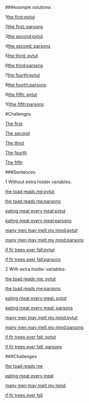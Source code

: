 ###example solutions

   1[the first:pytut](http://www.pythontutor.com/javascript.html#code=let%20a%20%3D%20%22b%22,%20b%20%3D%20%22a%22%3B%0Alet%20_%20%3D%20'%20'%3B%0A%0A_%20%3D%20b%3B%0Ab%20%3D%20a%3B%0Aa%20%3D%20_%3B&curInstr=5&mode=display&origin=opt-frontend.js&py=js&rawInputLstJSON=%5B%5D)
   
   
   2[the first: parsons](https://janke-learning.github.io/parsonizer/?snippet=let%20a%20%3D%20%22b%22%2C%20b%20%3D%20%22a%22%3B%0Alet%20_%20%3D%20'%20'%3B%0A%0A_%20%3D%20b%3B%0Ab%20%3D%20a%3B%0Aa%20%3D%20_%3B)
    
   3[the second:pytut](http://www.pythontutor.com/javascript.html#code=let%20a%20%3D%20%22c%22,%20b%20%3D%20%22a%22,%20c%20%3D%20%22b%22%3B%0Alet%20_%20%3D%20'%20'%3B%0A%0A_%20%3D%20c%3B%0Ac%20%3D%20a%3B%0Aa%20%3D%20b%3B%0Ab%20%3D%20_%3B&curInstr=0&mode=display&origin=opt-frontend.js&py=js&rawInputLstJSON=%5B%5D)  
    
   4[the second: parsons](https://janke-learning.github.io/parsonizer/?snippet=let%20a%20%3D%20%22c%22%2C%20b%20%3D%20%22a%22%2C%20c%20%3D%20%22b%22%3B%0Alet%20_%20%3D%20'%20'%3B%0A%0A_%20%3D%20c%3B%0Ac%20%3D%20a%3B%0Aa%20%3D%20b%3B%0Ab%20%3D%20_%3B%0A)
   
    
   5[the third: pytut](http://www.pythontutor.com/javascript.html#code=let%20a%20%3D%20%22d%22,%20b%20%3D%20%22a%22,%20c%20%3D%20%22b%22,%20d%20%3D%20%22c%22%3B%0Alet%20_%20%3D%20'%20'%3B%0A%0A_%20%3D%20a%3B%0Aa%20%3D%20b%3B%0Ab%20%3D%20c%3B%0Ac%20%3D%20d%3B%0Ad%20%3D%20_%3B&curInstr=7&mode=display&origin=opt-frontend.js&py=js&rawInputLstJSON=%5B%5D)
   
    
   6[the third:parsons](https://janke-learning.github.io/parsonizer/?snippet=let%20a%20%3D%20%22d%22%2C%20b%20%3D%20%22a%22%2C%20c%20%3D%20%22b%22%2C%20d%20%3D%20%22c%22%3B%0Alet%20_%20%3D%20'%20'%3B%0A%0A_%20%3D%20a%3B%0Aa%20%3D%20b%3B%0Ab%20%3D%20c%3B%0Ac%20%3D%20d%3B%0Ad%20%3D%20_%3B%0A)
    
     
   7[the fourth:pytut](http://www.pythontutor.com/javascript.html#code=let%20a%20%3D%20%22z%22,%20b%20%3D%20%22y%22,%20c%20%3D%20%22x%22,%20d%20%3D%20%22w%22%3B%0Alet%20_%20%3D%20'%20'%3B%0A%0A_%20%3D%20a%3B%0Aa%20%3D%20d%3B%0Ad%20%3D%20_%3B%0A_%20%3D%20b%3B%0Ab%20%3D%20c%3B%0Ac%20%3D%20_%3B&curInstr=8&mode=display&origin=opt-frontend.js&py=js&rawInputLstJSON=%5B%5D)
     
     
   8[the fourth:parsons](https://janke-learning.github.io/parsonizer/?snippet=let%20a%20%3D%20%22z%22%2C%20b%20%3D%20%22y%22%2C%20c%20%3D%20%22x%22%2C%20d%20%3D%20%22w%22%3B%0Alet%20_%20%3D%20'%20'%3B%0A%0A_%20%3D%20a%3B%0Aa%20%3D%20d%3B%0Ad%20%3D%20_%3B%0A_%20%3D%20b%3B%0Ab%20%3D%20c%3B%0Ac%20%3D%20_%3B%0A)
   
   
   9[the fifth: pytut](http://www.pythontutor.com/javascript.html#code=let%20a%20%3D%20%22z%22,%20b%20%3D%20%22y%22,%20c%20%3D%20%22x%22,%20d%20%3D%20%22w%22,%20e%20%3D%20%22v%22%3B%0Alet%20_%20%3D%20'%20'%3B%0A%0A_%20%3D%20a%3B%0Aa%20%3D%20e%3B%0Ae%20%3D%20_%3B%0A_%20%3D%20b%3B%0Ab%20%3D%20d%3B%0Ad%20%3D%20_%3B&curInstr=8&mode=display&origin=opt-frontend.js&py=js&rawInputLstJSON=%5B%5D)
     
    
   10[the fifth:parsons](https://janke-learning.github.io/parsonizer/?snippet=let%20a%20%3D%20%22z%22%2C%20b%20%3D%20%22y%22%2C%20c%20%3D%20%22x%22%2C%20d%20%3D%20%22w%22%2C%20e%20%3D%20%22v%22%3B%0Alet%20_%20%3D%20'%20'%3B%0A%0A_%20%3D%20a%3B%0Aa%20%3D%20e%3B%0Ae%20%3D%20_%3B%0A_%20%3D%20b%3B%0Ab%20%3D%20d%3B%0Ad%20%3D%20_%3B%0A)
  
  
  #Challenges
  
   [The first]( http://www.pythontutor.com/javascript.html#code=let%20a%20%3D%20%22b%22%3B%0Ab%20%3D%20%22a%22%3B%0Alet%20_%20%3D%20'%20'%3B%0A%0A//%20can%20be%20done%20in%203%20lines&curInstr=2&mode=display&origin=opt-frontend.js&py=js&rawInputLstJSON=%5B%5D)
 
   [The second]( http://www.pythontutor.com/javascript.html#code=let%20a%20%3D%20%22c%22%3B%20%0Alet%20b%20%3D%20%22a%22%3B%0Alet%20c%20%3D%20%22b%22%3B%0Alet%20_%20%3D%20'%20'%3B%0A%0A//%20can%20be%20done%20in%204%20lines&curInstr=4&mode=display&origin=opt-frontend.js&py=js&rawInputLstJSON=%5B%5D)
  
  
   [The third]( http://www.pythontutor.com/javascript.html#code=let%20a%20%3D%20%22d%22%3B%0Alet%20b%20%3D%20%22a%22%3B%0Alet%20c%20%3D%20%22b%22%3B%0Alet%20d%20%3D%20%22c%22%3B%0Alet%20_%20%3D%20'%20'%3B%0A%0A//%20can%20be%20done%20in%205%20lines&curInstr=5&mode=display&origin=opt-frontend.js&py=js&rawInputLstJSON=%5B%5D)
 
 
   [The fourth](http://www.pythontutor.com/javascript.html#code=let%20a%20%3D%20%22z%22%3B%0Alet%20b%20%3D%20%22y%22%3B%0Alet%20c%20%3D%20%22x%22%3B%0Alet%20d%20%3D%20%22w%22%3B%0Alet%20_%20%3D%20'%20'%3B%0A%0A//%20can%20be%20done%20in%206%20lines&curInstr=5&mode=display&origin=opt-frontend.js&py=js&rawInputLstJSON=%5B%5D)
 
 
   [The fifth]( http://www.pythontutor.com/javascript.html#code=let%20a%20%3D%20%22z%22%3B%0Alet%20b%20%3D%20%22y%22%3B%0Alet%20c%20%3D%20%22x%22%3B%0Alet%20d%20%3D%20%22w%22%3B%0Alet%20e%20%3D%20%22v%22%3B%0Alet%20_%20%3D%20'%20'%3B%0A%0A//%20can%20be%20done%20in%206%20lines&curInstr=0&mode=display&origin=opt-frontend.js&py=js&rawInputLstJSON=%5B%5D)
 
 
 
 ###Sentences
 
1 Without extra holder variables:

[the toad reads me:pytut](http://www.pythontutor.com/javascript.html#code=//%20the%20toad%20reads%20me%0A%0A//%20we%20give%20you%20this%0Alet%20_1%20%3D%20%22%20%22,%20_2%20%3D%20%22%20%22,%20_3%20%3D%20%22%20%22,%20_4%20%3D%20%22%20%22,%20_5%20%3D%20%22%20%22%3B%0A%0A//%20you%20write%20this%0A%0A//%20the%0A_1%20%3D%20%22t%22,%20_2%20%3D%20%22h%22,%20_3%20%3D%20%22e%22%3B%0A//%20toad%0A_2%20%3D%20%22o%22,%20_3%20%3D%20%22a%22,%20_4%20%3D%20%22d%22%3B%0A//%20reads%0A_1%20%3D%20%22r%22,%20_2%20%3D%20%22e%22,%20_5%20%3D%20%22s%22%3B%0A//%20me%0A_1%20%3D%20%22m%22,%20_3%20%3D%20%22%20%22,%20_4%20%3D%20%22%20%22,%20_5%20%3D%20%22%20%22%3B&curInstr=5&mode=display&origin=opt-frontend.js&py=js&rawInputLstJSON=%5B%5D)

[the toad reads me:parsons](https://janke-learning.github.io/parsonizer/?snippet=%2F%2F%20the%20toad%20reads%20me%0Alet%20_1%20%3D%20%22%20%22%2C%20_2%20%3D%20%22%20%22%2C%20_3%20%3D%20%22%20%22%2C%20_4%20%3D%20%22%20%22%2C%20_5%20%3D%20%22%20%22%3B%0A%2F%2F%20the%0A_1%20%3D%20%22t%22%2C%20_2%20%3D%20%22h%22%2C%20_3%20%3D%20%22e%22%3B%0A%2F%2F%20toad%0A_2%20%3D%20%22o%22%2C%20_3%20%3D%20%22a%22%2C%20_4%20%3D%20%22d%22%3B%0A%2F%2F%20reads%0A_1%20%3D%20%22r%22%2C%20_2%20%3D%20%22e%22%2C%20_5%20%3D%20%22s%22%3B%0A%2F%2F%20me%0A_1%20%3D%20%22m%22%2C%20_3%20%3D%20%22%20%22%2C%20_4%20%3D%20%22%20%22%2C%20_5%20%3D%20%22%20%22%3B)


[eating meat every meal:pytut](http://www.pythontutor.com/javascript.html#code=//%20eating%20meat%20every%20meal%0A%0A//%20we%20give%20you%20this%0Alet%20_1%20%3D%20'%20',%20_2%20%3D%20'%20',%20_3%20%3D%20'%20',%20_4%20%3D%20'%20',%20_5%20%3D%20'%20',%20_6%3D%20'%20'%3B%0A%0A//%20you%20write%20this%0A%0A//%20eating%0A_1%20%3D%20%22e%22,%20_2%20%3D%20%22a%22,%20_3%20%3D%20%22t%22,%20_4%20%3D%20%22i%22,%20_5%20%3D%20%22n%22,%20_6%3D%20%22g%22%3B%0A//%20meat%0A_4%20%3D%20_3,%20_3%20%3D%20_2,%20_2%20%3D%20_1,%20_1%20%3D%20%22m%22,%20_5%20%3D%20%22%20%22,%20_6%20%3D%20%22%20%22%3B%0A//%20every%0A_1%20%3D%20_2,%20_3%20%3D%20_2,%20_2%20%3D%20%22v%22,%20_4%20%3D%20%22r%22,%20_5%20%3D%20%22y%22%3B%0A//%20meal%0A_1%20%3D%20%22m%22,%20_2%20%3D%20_3,%20_3%20%3D%20%22a%22,%20_4%20%3D%20%22l%22,%20_5%20%3D%20%22%20%22%3B&curInstr=5&mode=display&origin=opt-frontend.js&py=js&rawInputLstJSON=%5B%5D)


[eating meat every meal:parsons](https://janke-learning.github.io/parsonizer/?snippet=%2F%2F%20eating%20meat%20every%20meal%0Alet%20_1%20%3D%20'%20'%2C%20_2%20%3D%20'%20'%2C%20_3%20%3D%20'%20'%2C%20_4%20%3D%20'%20'%2C%20_5%20%3D%20'%20'%2C%20_6%3D%20'%20'%3B%0A%2F%2F%20eating%0A_1%20%3D%20%22e%22%2C%20_2%20%3D%20%22a%22%2C%20_3%20%3D%20%22t%22%2C%20_4%20%3D%20%22i%22%2C%20_5%20%3D%20%22n%22%2C%20_6%3D%20%22g%22%3B%0A%2F%2F%20meat%0A_4%20%3D%20_3%2C%20_3%20%3D%20_2%2C%20_2%20%3D%20_1%2C%20_1%20%3D%20%22m%22%2C%20_5%20%3D%20%22%20%22%2C%20_6%20%3D%20%22%20%22%3B%0A%2F%2F%20every%0A_1%20%3D%20_2%2C%20_3%20%3D%20_2%2C%20_2%20%3D%20%22v%22%2C%20_4%20%3D%20%22r%22%2C%20_5%20%3D%20%22y%22%3B%0A%2F%2F%20meal%0A_1%20%3D%20%22m%22%2C%20_2%20%3D%20_3%2C%20_3%20%3D%20%22a%22%2C%20_4%20%3D%20%22l%22%2C%20_5%20%3D%20%22%20%22%3B)

[many men may melt my mind:pytut](http://www.pythontutor.com/javascript.html#code=//%20many%20men%20may%20melt%20my%20mind%0A%0A//%20we%20give%20you%20this%0Alet%20_1%20%3D%20'%20',%20_2%20%3D%20'%20',%20_3%20%3D%20'%20',%20_4%20%3D%20'%20'%3B%0A%0A//%20you%20write%20this%0A%0A//%20many%0A_1%20%3D%20'm',%20_2%20%3D%20'a',%20_3%20%3D%20'n',%20_4%20%3D%20'y'%3B%0A//%20men%0A_2%20%3D%20'e',%20_4%20%3D%20'%20'%3B%0A//%20may%0A_2%20%3D%20'a',%20_3%20%3D%20'y'%3B%0A//%20melt%0A_2%20%3D%20'e',%20_3%20%3D%20'l',%20_4%20%3D%20't'%3B%0A//%20my%0A_2%20%3D%20'y',%20_3%20%3D%20'%20',%20_4%20%3D%20'%20'%3B%0A//%20mind%0A_2%20%3D%20'i',%20_3%20%3D%20'n',%20_4%20%3D%20'd'%3B&curInstr=7&mode=display&origin=opt-frontend.js&py=js&rawInputLstJSON=%5B%5D0)


[many men may melt my mind:parsons](https://janke-learning.github.io/parsonizer/?snippet=%2F%2F%20many%20men%20may%20melt%20my%20mind%0A%0Alet%20_1%20%3D%20'%20'%2C%20_2%20%3D%20'%20'%2C%20_3%20%3D%20'%20'%2C%20_4%20%3D%20'%20'%3B%0A%0A%2F%2F%20many%0A_1%20%3D%20'm'%2C%20_2%20%3D%20'a'%2C%20_3%20%3D%20'n'%2C%20_4%20%3D%20'y'%3B%0A%2F%2F%20men%0A_2%20%3D%20'e'%2C%20_4%20%3D%20'%20'%3B%0A%2F%2F%20may%0A_2%20%3D%20'a'%2C%20_3%20%3D%20'y'%3B%0A%2F%2F%20melt%0A_2%20%3D%20'e'%2C%20_3%20%3D%20'l'%2C%20_4%20%3D%20't'%3B%0A%2F%2F%20my%0A_2%20%3D%20'y'%2C%20_3%20%3D%20'%20'%2C%20_4%20%3D%20'%20'%3B%0A%2F%2F%20mind%0A_2%20%3D%20'i'%2C%20_3%20%3D%20'n'%2C%20_4%20%3D%20'd'%3B)


[if fir trees ever fall:pytut](http://www.pythontutor.com/javascript.html#code=//%20if%20fir%20trees%20ever%20fall%0A%0A//%20we%20give%20you%20this%0Alet%20_1%20%3D%20'%20',%20_2%20%3D%20'%20',%20_3%20%3D%20'%20',%20_4%20%3D%20'%20',%20_5%20%3D%20'%20'%3B%0Alet%20x%20%3D%20'%20',%20y%20%3D%20'%20'%3B%20//%20to%20save%20extra%20values%20for%20later%0A%0A//%20you%20write%20this%0A%0A//%20if%0A_1%20%3D%20'i',%20_2%20%3D%20'f'%3B%0A//%20fir%0Ax%20%3D%20_2%3B%0A_2%20%3D%20_1,%20_1%20%3D%20x,%20_3%20%3D%20'r'%3B%0A//%20trees%0A_1%20%3D%20't',%20_2%20%3D%20_3,%20_3%20%3D%20'e',%20_4%20%3D%20_3,%20_5%20%3D%20's'%3B%0A//%20ever%0Ay%20%3D%20_2%3B%0A_1%20%3D%20_3,%20_2%20%3D%20'v',%20_4%20%3D%20y,%20_5%20%3D%20'%20'%3B%0A//%20fall%0A_1%20%3D%20x,%20_2%20%3D%20'a',%20_3%20%3D%20'l',%20_4%20%3D%20_3,%20_5%20%3D%20'%20'%3B&curInstr=0&mode=display&origin=opt-frontend.js&py=js&rawInputLstJSON=%5B%5D)

[if fir trees ever fall:parsons](https://janke-learning.github.io/parsonizer/?snippet=%2F%2F%20if%20fir%20trees%20ever%20fall%0A%0Alet%20_1%20%3D%20'%20'%2C%20_2%20%3D%20'%20'%2C%20_3%20%3D%20'%20'%2C%20_4%20%3D%20'%20'%2C%20_5%20%3D%20'%20'%3B%0Alet%20x%20%3D%20'%20'%2C%20y%20%3D%20'%20'%3B%20%2F%2F%20to%20save%20extra%20values%20for%20later%0A%0A%2F%2F%20if%0A_1%20%3D%20'i'%2C%20_2%20%3D%20'f'%3B%0A%2F%2F%20fir%0Ax%20%3D%20_2%3B%0A_2%20%3D%20_1%2C%20_1%20%3D%20x%2C%20_3%20%3D%20'r'%3B%0A%2F%2F%20trees%0A_1%20%3D%20't'%2C%20_2%20%3D%20_3%2C%20_3%20%3D%20'e'%2C%20_4%20%3D%20_3%2C%20_5%20%3D%20's'%3B%0A%2F%2F%20ever%0Ay%20%3D%20_2%3B%0A_1%20%3D%20_3%2C%20_2%20%3D%20'v'%2C%20_4%20%3D%20y%2C%20_5%20%3D%20'%20'%3B%0A%2F%2F%20fall%0A_1%20%3D%20x%2C%20_2%20%3D%20'a'%2C%20_3%20%3D%20'l'%2C%20_4%20%3D%20_3%2C%20_5%20%3D%20'%20'%3B)


2 With extra holder variables:

[the toad reads me: pytut](http://www.pythontutor.com/javascript.html#code=//%20the%20toad%20reads%20me%0A%0A//%20we%20give%20you%20this%0Alet%20_1%20%3D%20%22%20%22,%20_2%20%3D%20%22%20%22,%20_3%20%3D%20%22%20%22,%20_4%20%3D%20%22%20%22,%20_5%20%3D%20%22%20%22%3B%0Alet%20x%20%3D%20'%20',%20y%20%3D%20'%20'%3B%0A%0A//%20you%20write%20this%0A%0A//%20the%0A_1%20%3D%20%22t%22,%20_2%20%3D%20%22h%22,%20_3%20%3D%20%22e%22%3B%0A//%20toad%0Ax%20%3D%20_3%3B%0A_2%20%3D%20%22o%22,%20_3%20%3D%20%22a%22,%20_4%20%3D%20%22d%22%3B%0A//%20reads%0A_1%20%3D%20%22r%22,%20_2%20%3D%20x,%20_5%20%3D%20%22s%22%3B%0A//%20me%0A_1%20%3D%20%22m%22,%20_3%20%3D%20%22%20%22,%20_4%20%3D%20%22%20%22,%20_5%20%3D%20%22%20%22%3B&curInstr=2&mode=display&origin=opt-frontend.js&py=js&rawInputLstJSON=%5B%5D)


[the toad reads me:parsons](https://janke-learning.github.io/parsonizer/?snippet=%2F%2F%20the%20toad%20reads%20me%0A%0Alet%20_1%20%3D%20%22%20%22%2C%20_2%20%3D%20%22%20%22%2C%20_3%20%3D%20%22%20%22%2C%20_4%20%3D%20%22%20%22%2C%20_5%20%3D%20%22%20%22%3B%0Alet%20x%20%3D%20'%20'%2C%20y%20%3D%20'%20'%3B%0A%0A%2F%2F%20the%0A_1%20%3D%20%22t%22%2C%20_2%20%3D%20%22h%22%2C%20_3%20%3D%20%22e%22%3B%0A%2F%2F%20toad%0Ax%20%3D%20_3%3B%0A_2%20%3D%20%22o%22%2C%20_3%20%3D%20%22a%22%2C%20_4%20%3D%20%22d%22%3B%0A%2F%2F%20reads%0A_1%20%3D%20%22r%22%2C%20_2%20%3D%20x%2C%20_5%20%3D%20%22s%22%3B%0A%2F%2F%20me%0A_1%20%3D%20%22m%22%2C%20_3%20%3D%20%22%20%22%2C%20_4%20%3D%20%22%20%22%2C%20_5%20%3D%20%22%20%22%3B)


[eating meat every meal: pytut](http://www.pythontutor.com/javascript.html#code=//%20eating%20meat%20every%20meal%0A%0A//%20we%20give%20you%20this%0Alet%20_1%20%3D%20'%20',%20_2%20%3D%20'%20',%20_3%20%3D%20'%20',%20_4%20%3D%20'%20',%20_5%20%3D%20'%20',%20_6%3D%20'%20'%3B%0Alet%20x%20%3D%20'%20',%20y%20%3D%20'%20'%3B%0A%0A//%20you%20write%20this%0A%0A//%20eating%0A_1%20%3D%20%22e%22,%20_2%20%3D%20%22a%22,%20_3%20%3D%20%22t%22,%20_4%20%3D%20%22i%22,%20_5%20%3D%20%22n%22,%20_6%3D%20%22g%22%3B%0A//%20meat%0Ax%20%3D%20_2%3B%0A_4%20%3D%20_3,%20_3%20%3D%20_2,%20_2%20%3D%20_1,%20_1%20%3D%20%22m%22,%20_5%20%3D%20%22%20%22,%20_6%20%3D%20%22%20%22%3B%0A//%20every%0Ay%20%3D%20_1%3B%0A_1%20%3D%20_2,%20_3%20%3D%20_2,%20_2%20%3D%20%22v%22,%20_4%20%3D%20%22r%22,%20_5%20%3D%20%22y%22%3B%0A//%20meal%0A_1%20%3D%20y,%20_2%20%3D%20_3,%20_3%20%3D%20x,%20_4%20%3D%20%22l%22,%20_5%20%3D%20%22%20%22%3B&curInstr=8&mode=display&origin=opt-frontend.js&py=js&rawInputLstJSON=%5B%5D)

[eating meat every meal: parsons](https://janke-learning.github.io/parsonizer/?snippet=%2F%2F%20eating%20meat%20every%20meal%0A%0Alet%20_1%20%3D%20'%20'%2C%20_2%20%3D%20'%20'%2C%20_3%20%3D%20'%20'%2C%20_4%20%3D%20'%20'%2C%20_5%20%3D%20'%20'%2C%20_6%3D%20'%20'%3B%0Alet%20x%20%3D%20'%20'%2C%20y%20%3D%20'%20'%3B%0A%0A%2F%2F%20eating%0A_1%20%3D%20%22e%22%2C%20_2%20%3D%20%22a%22%2C%20_3%20%3D%20%22t%22%2C%20_4%20%3D%20%22i%22%2C%20_5%20%3D%20%22n%22%2C%20_6%3D%20%22g%22%3B%0A%2F%2F%20meat%0Ax%20%3D%20_2%3B%0A_4%20%3D%20_3%2C%20_3%20%3D%20_2%2C%20_2%20%3D%20_1%2C%20_1%20%3D%20%22m%22%2C%20_5%20%3D%20%22%20%22%2C%20_6%20%3D%20%22%20%22%3B%0A%2F%2F%20every%0Ay%20%3D%20_1%3B%0A_1%20%3D%20_2%2C%20_3%20%3D%20_2%2C%20_2%20%3D%20%22v%22%2C%20_4%20%3D%20%22r%22%2C%20_5%20%3D%20%22y%22%3B%0A%2F%2F%20meal%0A_1%20%3D%20y%2C%20_2%20%3D%20_3%2C%20_3%20%3D%20x%2C%20_4%20%3D%20%22l%22%2C%20_5%20%3D%20%22%20%22%3B)

[many men may melt my mind:pytut](http://www.pythontutor.com/javascript.html#code=//%20many%20men%20may%20melt%20my%20mind%0A%0A//%20we%20give%20you%20this%0Alet%20_1%20%3D%20'%20',%20_2%20%3D%20'%20',%20_3%20%3D%20'%20',%20_4%20%3D%20'%20'%3B%0Alet%20x%20%3D%20'%20',%20y%20%3D%20'%20'%3B%0A%0A//%20you%20write%20this%0A%0A//%20many%0A_1%20%3D%20'm',%20%20_2%20%3D%20'a',%20_3%20%3D%20'n',%20_4%20%3D%20'y'%3B%0A//%20men%0Ax%20%3D%20_2,%20y%20%3D%20_4%3B%0A_2%20%3D%20'e',%20_4%20%3D%20'%20'%3B%0A//%20may%0A_3%20%3D%20y,%20y%20%3D%20_2,%20_2%20%3D%20x%3B%0A//%20melt%0Ax%20%3D%20_3%3B%0A_2%20%3D%20y,%20_3%20%3D%20'l',%20_4%20%3D%20't'%3B%0A//%20my%0A_2%20%3D%20x,%20_3%20%3D%20'%20',%20_4%20%3D%20'%20'%3B%0A//%20mind%0A_2%20%3D%20'i',%20_3%20%3D%20'n',%20_4%20%3D%20'd'%3B&curInstr=10&mode=display&origin=opt-frontend.js&py=js&rawInputLstJSON=%5B%5D)

[many men may melt my mind:parsons](https://janke-learning.github.io/parsonizer/?snippet=%2F%2F%20many%20men%20may%20melt%20my%20mind%0A%0Alet%20_1%20%3D%20'%20'%2C%20_2%20%3D%20'%20'%2C%20_3%20%3D%20'%20'%2C%20_4%20%3D%20'%20'%3B%0Alet%20x%20%3D%20'%20'%2C%20y%20%3D%20'%20'%3B%0A%0A%2F%2F%20many%0A_1%20%3D%20'm'%2C%20%20_2%20%3D%20'a'%2C%20_3%20%3D%20'n'%2C%20_4%20%3D%20'y'%3B%0A%2F%2F%20men%0Ax%20%3D%20_2%2C%20y%20%3D%20_4%3B%0A_2%20%3D%20'e'%2C%20_4%20%3D%20'%20'%3B%0A%2F%2F%20may%0A_3%20%3D%20y%2C%20y%20%3D%20_2%2C%20_2%20%3D%20x%3B%0A%2F%2F%20melt%0Ax%20%3D%20_3%3B%0A_2%20%3D%20y%2C%20_3%20%3D%20'l'%2C%20_4%20%3D%20't'%3B%0A%2F%2F%20my%0A_2%20%3D%20x%2C%20_3%20%3D%20'%20'%2C%20_4%20%3D%20'%20'%3B%0A%2F%2F%20mind%0A_2%20%3D%20'i'%2C%20_3%20%3D%20'n'%2C%20_4%20%3D%20'd'%3B)

[if fir trees ever fall: pytut](http://www.pythontutor.com/javascript.html#code=//%20if%20fir%20trees%20ever%20fall%0A%0A//%20we%20give%20you%20this%0Alet%20_1%20%3D%20'%20',%20_2%20%3D%20'%20',%20_3%20%3D%20'%20',%20_4%20%3D%20'%20',%20_5%20%3D%20'%20'%3B%0Alet%20x%20%3D%20'%20',%20y%20%3D%20'%20'%3B%20//%20to%20save%20extra%20values%20for%20later%0A%0A//%20you%20write%20this%0A%0A//%20if%0A_1%20%3D%20'i',%20_2%20%3D%20'f'%3B%0A//%20fir%0Ax%20%3D%20_2%3B%0A_2%20%3D%20_1,%20_1%20%3D%20x,%20_3%20%3D%20'r'%3B%0A//%20trees%0A_1%20%3D%20't',%20_2%20%3D%20_3,%20_3%20%3D%20'e',%20_4%20%3D%20_3,%20_5%20%3D%20's'%3B%0A//%20ever%0Ay%20%3D%20_2%3B%0A_1%20%3D%20_3,%20_2%20%3D%20'v',%20_4%20%3D%20y,%20_5%20%3D%20'%20'%3B%0A//%20fall%0A_1%20%3D%20x,%20_2%20%3D%20'a',%20_3%20%3D%20'l',%20_4%20%3D%20_3,%20_5%20%3D%20'%20'%3B&curInstr=9&mode=display&origin=opt-frontend.js&py=js&rawInputLstJSON=%5B%5D)

[if fir trees ever fall: parsons](https://janke-learning.github.io/parsonizer/?snippet=%2F%2F%20if%20fir%20trees%20ever%20fall%0A%0Alet%20_1%20%3D%20'%20'%2C%20_2%20%3D%20'%20'%2C%20_3%20%3D%20'%20'%2C%20_4%20%3D%20'%20'%2C%20_5%20%3D%20'%20'%3B%0Alet%20x%20%3D%20'%20'%2C%20y%20%3D%20'%20'%3B%20%2F%2F%20to%20save%20extra%20values%20for%20later%0A%0A%2F%2F%20if%0A_1%20%3D%20'i'%2C%20_2%20%3D%20'f'%3B%0A%2F%2F%20fir%0Ax%20%3D%20_2%3B%0A_2%20%3D%20_1%2C%20_1%20%3D%20x%2C%20_3%20%3D%20'r'%3B%0A%2F%2F%20trees%0A_1%20%3D%20't'%2C%20_2%20%3D%20_3%2C%20_3%20%3D%20'e'%2C%20_4%20%3D%20_3%2C%20_5%20%3D%20's'%3B%0A%2F%2F%20ever%0Ay%20%3D%20_2%3B%0A_1%20%3D%20_3%2C%20_2%20%3D%20'v'%2C%20_4%20%3D%20y%2C%20_5%20%3D%20'%20'%3B%0A%2F%2F%20fall%0A_1%20%3D%20x%2C%20_2%20%3D%20'a'%2C%20_3%20%3D%20'l'%2C%20_4%20%3D%20_3%2C%20_5%20%3D%20'%20'%3B)

###Challenges


[the toad reads me](http://www.pythontutor.com/javascript.html#code=//%20the%20toad%20reads%20me%0A%0A//%20we%20give%20you%20this%0Alet%20_1%20%3D%20%22%20%22,%20_2%20%3D%20%22%20%22,%20_3%20%3D%20%22%20%22,%20_4%20%3D%20%22%20%22,%20_5%20%3D%20%22%20%22%3B%0Alet%20x%20%3D%20'%20',%20y%20%3D%20'%20'%3B%0A%0A//%20--%20you%20write%20this%20--%0A%0A//%20the%0A_1%20%3D%20't'%20,_2%20%3D%20'h'%20,_3%20%3D%20'e'%20%3B%0A//%20toad%0Ax%20%3D%20_1%3B%0A_1%20%3D%20x,%20_2%20%3D%20'o',_3%20%3D%20'a',_4%20%3D%20'd'%3B%0A//%20reads%0Ax%20%3D%20_4,y%20%3D%20'e'%3B%0A_1%20%3D%20'r',_2%20%3D%20y,_5%20%3D%20's'%3B%0A//%20me%0A_1%20%3D%20'm',_3%20%3D%20'',_4%20%3D%20'',_5%20%3D''%3B&curInstr=8&mode=display&origin=opt-frontend.js&py=js&rawInputLstJSON=%5B%5D)

[eating meat every meal](http://www.pythontutor.com/javascript.html#code=//%20eating%20meat%20every%20meal%0A%0A//%20we%20give%20you%20this%0Alet%20_1%20%3D%20'%20',%20_2%20%3D%20'%20',%20_3%20%3D%20'%20',%20_4%20%3D%20'%20',%20_5%20%3D%20'%20',%20_6%3D%20'%20'%3B%0Alet%20x%20%3D%20'%20',%20y%20%3D%20'%20'%3B%0A%0A//%20--%20you%20write%20this%20--%0A%0A//%20eating%0A_1%20%3D%20'e%20',%20_2%20%3D%20'a',%20_3%20%3D%20't%20',%20_4%20%3D%20'i%20',%20_5%20%3D%20'n%20',%20_6%3D%20'%20g'%3B%0A//%20meat%0Ax%20%3D%20_1,%20y%20%3D%20_2%3B%0A_1%20%3D'm',_2%20%3D%20x,%20_3%20%3D%20y%20,%20_4%20%3D%20't',_5%20%3D%20'',_6%20%3D%20''%20%3B%20%0A//%20every%0A_1%3D'e',%20_2%20%3D%20'v',_3%20%3D%20_1,%20_4%20%3D%20'r',_5%20%3D%20'y'%3B%0A//%20meal%0A_1%20%3D%20'm',%20_2%20%3D%20x,%20_3%20%3D%20y,%20_4%20%3D%20'l',_5%20%3D%20''%3B&curInstr=7&mode=display&origin=opt-frontend.js&py=js&rawInputLstJSON=%5B%5D)

[many men may melt my mind](http://www.pythontutor.com/javascript.html#code=//%20many%20men%20may%20melt%20my%20mind%0A%0A//%20we%20give%20you%20this%0Alet%20_1%20%3D%20'%20',%20_2%20%3D%20'%20',%20_3%20%3D%20'%20',%20_4%20%3D%20'%20'%3B%0Alet%20x,%20y%3B%0A//%20--%20you%20write%20this%20--%0A%0A//%20many%0A%20_1%20%3D%20'm',%20_2%20%3D%20'a%20',%20_3%20%3D%20'n%20',%20_4%20%3D%20'y%20'%3B%0A%20x%20%3D%20_1,%20y%20%3D%20_3%3B%0A//%20men%0A_1%20%3D%20x%20,_2%20%3D%20'e',%20_3%20%3D%20y,_4%20%3D%20''%3B%0A//%20may%0A_2%20%3D%20'a',%20_3%20%3D%20'y'%3B%0A//%20melt%0A_2%20%3D'e',%20_3%20%3D%20'l',_4%20%3D%20't'%3B%0A//%20my%0A_2%20%3D%20'y',_3%20%3D%20'',_4%20%3D%20''%3B%0A//%20mind%0A_2%20%3D'i',%20_3%20%3D%20'n',_4%20%3D%20'd'%3B&curInstr=9&mode=display&origin=opt-frontend.js&py=js&rawInputLstJSON=%5B%5D)

[if fir trees ever fall](http://www.pythontutor.com/javascript.html#code=//%20if%20fir%20trees%20ever%20fall%0A%0A//%20we%20give%20you%20this%0Alet%20_1%20%3D%20'%20',%20_2%20%3D%20'%20',%20_3%20%3D%20'%20',%20_4%20%3D%20'%20',%20_5%20%3D%20'%20'%3B%0Alet%20x%20%3D%20'%20',%20y%20%3D%20'%20'%3B%20//%20to%20save%20extra%20values%20for%20later%0A%0A//%20--%20you%20write%20this%20--%0A%0A//%20if%0A%20_1%20%3D%20'i',%20_2%20%3D%20'f'%3B%0A%20x%20%3D%20_2%3B%0A//%20fir%0A_1%20%3D%20x,%20_2%20%3D%20'i',%20_3%20%3D%20'r'%3B%0A//%20trees%0A_1%20%3D%20't',_2%20%3D%20_3,%20_3%20%3D%20'e',%20_4%20%3D%20_3,%20_5%20%3D%20's'%3B%0Ay%20%3D%20_3%3B%0A//%20ever%0A_1%20%3D%20y%20,_2%20%3D%20'v',_3%20%3D%20y,%20_4%20%3D%20'r',_5%20%3D%20''%3B%0A%0A//%20fall%0A_1%20%3D%20x%20,_2%20%3D%20'a',_3%20%3D%20'l',_4%20%3D_3%3B&curInstr=9&mode=display&origin=opt-frontend.js&py=js&rawInputLstJSON=%5B%5D)


   
  
